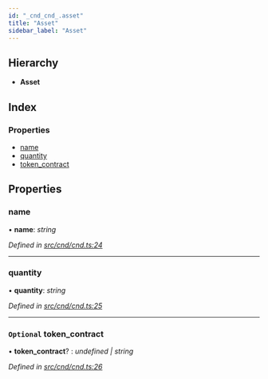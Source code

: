 ```yaml
---
id: "_cnd_cnd_.asset"
title: "Asset"
sidebar_label: "Asset"
---
```


## Hierarchy

* **Asset**

## Index

### Properties

* [name](_cnd_cnd_.asset.md#name)
* [quantity](_cnd_cnd_.asset.md#quantity)
* [token_contract](_cnd_cnd_.asset.md#optional-token_contract)

## Properties

###  name

• **name**: *string*

*Defined in [src/cnd/cnd.ts:24](https://github.com/comit-network/comit-js-sdk/blob/ee6360f/src/cnd/cnd.ts#L24)*

___

###  quantity

• **quantity**: *string*

*Defined in [src/cnd/cnd.ts:25](https://github.com/comit-network/comit-js-sdk/blob/ee6360f/src/cnd/cnd.ts#L25)*

___

### `Optional` token_contract

• **token_contract**? : *undefined | string*

*Defined in [src/cnd/cnd.ts:26](https://github.com/comit-network/comit-js-sdk/blob/ee6360f/src/cnd/cnd.ts#L26)*
